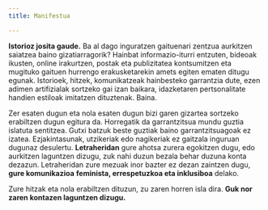 ```yaml
---
title: Manifestua

---
```

**Istorioz josita gaude.** Ba al dago inguratzen gaituenari zentzua aurkitzen saiatzea baino gizatiarragorik? Hainbat informazio-iturri entzuten, bideoak ikusten, online irakurtzen, postak eta publizitatea kontsumitzen eta mugituko gaituen hurrengo erakusketarekin amets egiten ematen ditugu egunak. Istorioek, hitzek, komunikatzeak hainbesteko garrantzia dute, ezen adimen artifizialak sortzeko gai izan baikara, idazketaren pertsonalitate handien estiloak imitatzen dituztenak. Baina.

Zer esaten dugun eta nola esaten dugun bizi garen gizartea sortzeko erabiltzen dugun egitura da. Horregatik da garrantzitsua mundu guztia islatuta sentitzea. Gutxi batzuk beste guztiak baino garrantzitsuagoak ez izatea. Ezjakintasunak, utzikeriak edo nagikeriak ez gaitzala inguruan dugunaz desulertu. **Letraheridan** gure ahotsa zurera egokitzen dugu, edo aurkitzen laguntzen dizugu, zuk nahi duzun bezala behar duzuna konta dezazun. Letraheridan zure mezuak inor bazter ez dezan zaintzen dugu, **gure komunikazioa** **feminista, errespetuzkoa eta inklusiboa** delako.

Zure hitzak eta nola erabiltzen dituzun, zu zaren horren isla dira. **Guk nor zaren kontazen laguntzen dizugu.**